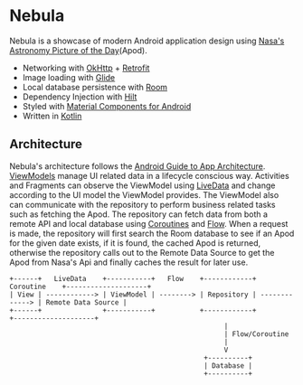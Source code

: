 # Nebula

Nebula is a showcase of modern Android application design using [Nasa's Astronomy Picture of the Day](https://apod.nasa.gov/apod/astropix.html)(Apod).

- Networking with [OkHttp](https://square.github.io/okhttp/) + [Retrofit](https://square.github.io/retrofit/)
- Image loading with [Glide](https://bumptech.github.io/glide/)
- Local database persistence with [Room](https://developer.android.com/topic/libraries/architecture/room)
- Dependency Injection with [Hilt](https://dagger.dev/hilt/)
- Styled with [Material Components for Android](https://github.com/material-components/material-components-android)
- Written in [Kotlin](https://kotlinlang.org/)

## Architecture

Nebula's architecture follows the [Android Guide to App Architecture](https://developer.android.com/jetpack/guide). [ViewModels](https://developer.android.com/topic/libraries/architecture/viewmodel) manage UI related data in a lifecycle conscious way. Activities and Fragments can observe the ViewModel using [LiveData](https://developer.android.com/topic/libraries/architecture/livedata) and change according to the UI model the ViewModel provides. The ViewModel also can communicate with the repository to perform business related tasks such as fetching the Apod. The repository can fetch data from both a remote API and local database using [Coroutines](https://kotlinlang.org/docs/coroutines-overview.html) and [Flow](https://kotlinlang.org/docs/reference/coroutines/flow.html). When a request is made, the repository will first search the Room database to see if an Apod for the given date exists, if it is found, the cached Apod is returned, otherwise the repository calls out to the Remote Data Source to get the Apod from Nasa's Api and finally caches the result for later use.

```
+------+   LiveData    +-----------+   Flow    +------------+   Coroutine    +--------------------+
| View | ------------> | ViewModel | --------> | Repository | -------------> | Remote Data Source |
+------+               +-----------+           +------------+                +--------------------+
                                                     |
                                                     | Flow/Coroutine
                                                     |
                                                     V
                                                +----------+
                                                | Database |
                                                +----------+
```
